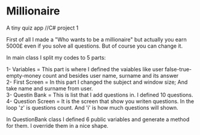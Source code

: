 # Millionaire
A tiny quiz app //C# project 1

First of all I made a "Who wants to be a millionaire" but actually you earn 5000£ even if you solve all questions.
But of course you can change it.

In main class I split my codes to 5 parts:

1- Variables       = This part is where I defined the vaiables like user false-true-empty-money count and besides user name, surname and its answer                             
2- First Screen    = In this part I changed the subject and window size; And take name and surname from user.                                                                      
3- Questin Bank    = This is list that I add questions in. I defined 10 questions.                                                                                                 
4- Question Screen = It is the screen that show you writen questions. In the loop 'z' is questions count. And 'i' is how much questions will shown.


In QuestionBank class I defined 6 public variables and generate a method for them. I override them in a nice shape.
